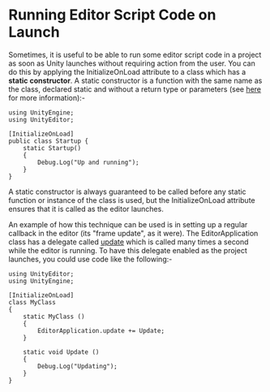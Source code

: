Running Editor Script Code on Launch
====================================


Sometimes, it is useful to be able to run some editor script code in a project as soon as Unity launches without requiring action from the user. You can do this by applying the <span class=keyword>InitializeOnLoad</span> attribute to a class which has a __static constructor__. A static constructor is a function with the same name as the class, declared static and without a return type or parameters (see [here](http://docs.go-mono.com/index.aspx?link=ecmaspec%3a17.11.html) for more information):-

````
using UnityEngine;
using UnityEditor;

[InitializeOnLoad]
public class Startup {
    static Startup()
    {
        Debug.Log("Up and running");
    }
}
````

A static constructor is always guaranteed to be called before any static function or instance of the class is used, but the InitializeOnLoad attribute ensures that it is called as the editor launches.

An example of how this technique can be used is in setting up a regular callback in the editor (its "frame update", as it were). The EditorApplication class has a delegate called [update](ScriptRef:EditorApplication-update.html.html) which is called many times a second while the editor is running. To have this delegate enabled as the project launches, you could use code like the following:-

````
using UnityEditor;
using UnityEngine;

[InitializeOnLoad]
class MyClass
{
    static MyClass ()
    {
        EditorApplication.update += Update;
    }

    static void Update ()
    {
        Debug.Log("Updating");
    }
}
````
